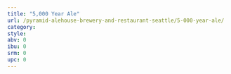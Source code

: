 ```yaml
---
title: "5,000 Year Ale"
url: /pyramid-alehouse-brewery-and-restaurant-seattle/5-000-year-ale/
category: 
style: 
abv: 0
ibu: 0
srm: 0
upc: 0
---
```


